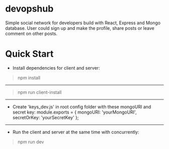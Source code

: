 # devopshub
Simple social network for developers build with React, Express and Mongo database.
User could sign up and make the profile, share posts or leave comment on other posts.

# Quick Start
- Install dependencies for client and server:
> npm install
---------------------------
> npm run client-install
---------------------------
- Create 'keys_dev.js' in root config folder with these mongoURI and secret key:
    module.exports = {
      mongoURI: 'yourMongoURI',
      secretOrKey: 'yourSecretKey'
    };
---------------------------
- Run the client and server at the same time with concurrently:
> npm run dev

